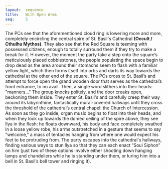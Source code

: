 ```yaml
---
layout:  sequence
title:   With Open Arms
seq:     5
---
```


The PCs see that the aforementioned cloud ring is lowering more and more,
completely encircling the central spire of St. Basil's Cathedral **(Occult / Cthulhu Mythos)**.
They also see that the Red Square is teeming with possessed citizens,
enough to totally surround them if they try to make a break for it. H
owever, the moment the party take a step onto the square’s meticulously placed cobblestones,
the people populating the space begin to drop dead as the area around their stomachs seem to flash with a familiar yellow light,
which then forms itself into orbs and darts its way towards the cathedral at the other end of the square.
The PCs cross to St. Basil’s and attempt to force open the grand wooden door that serves as the cathedral’s front entrance,
to no avail. Then, a single word slithers into their heads:
"manners..." The group knocks politely, and the door creaks open, beckoning them inside.
They enter St. Basil's and carefully creep their way around its labyrinthine, fantastically mural-covered hallways until they cross the threshold of the cathedral’s central chapel:
the Church of Intercession.
As soon as they go inside, organ music begins to float into their heads,
and when they look up towards the domed ceiling of the spire above,
they see Ilya in the flesh: he floats downward, his body and face completely swathed in a loose yellow robe,
his arms outstretched in a gesture that seems to say “welcome,”
a mass of tentacles hanging from where one would expect his feet to be protruding from.
The party escapes into the cathedral's hallways,
finding various ways to stun Ilya so that they can each enact “Soul Siphon” on him
(just two of these options involve either shooting down hanging lamps and chandeliers while he is standing under them,
or luring him into a bell in St. Basil’s bell tower and ringing it).








